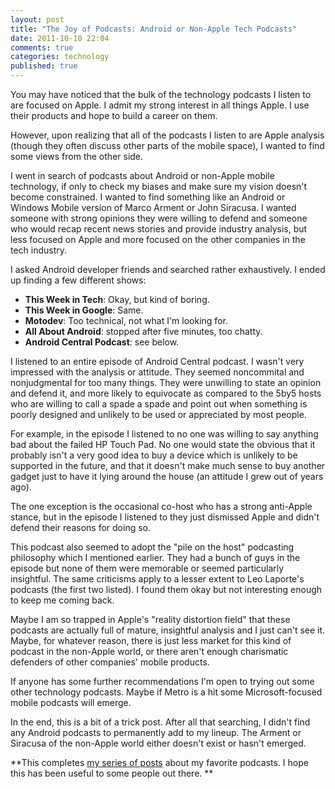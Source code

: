 ```yaml
---
layout: post
title: "The Joy of Podcasts: Android or Non-Apple Tech Podcasts"
date: 2011-10-10 22:04
comments: true
categories: technology
published: true
---
```

You may have noticed that the bulk of the technology podcasts I listen
to are focused on Apple. I admit my strong interest in all things
Apple. I use their products and hope to build a career on them. 

However, upon realizing that all of the podcasts I listen to are Apple
analysis (though they often discuss other parts of the mobile space),
I wanted to find some views from the other side. 

I went in search of podcasts about Android or non-Apple mobile
technology, if only to check my biases and make sure my vision doesn't
become constrained. I wanted to find something like an Android or
Windows Mobile version of Marco Arment or John Siracusa. I wanted
someone with strong opinions they were willing to defend and someone
who would recap recent news stories and provide industry analysis, but
less focused on Apple and more focused on the other companies in the
tech industry.

<!--more-->

I asked Android developer friends and searched rather exhaustively. I
ended up finding a few different shows:

* **This Week in Tech**: Okay, but kind of boring.
* **This Week in Google**: Same. 
* **Motodev**: Too technical, not what I'm looking for. 
* **All About Android**: stopped after five minutes, too chatty. 
* **Android Central Podcast**: see below.

I listened to an entire episode of Android Central podcast. I wasn't
very impressed with the analysis or attitude. They seemed noncommital
and nonjudgmental for too many things. They were unwilling to state an
opinion and defend it, and more likely to equivocate as compared to
the 5by5 hosts who are willing to call a spade a spade and point out
when something is poorly designed and unlikely to be used or
appreciated by most people. 

For example, in the episode I listened to
no one was willing to say anything bad about the failed HP Touch
Pad. No one would state the obvious that it probably isn't a very good
idea to buy a device which is unlikely to be supported in the
future, and that it doesn't make much sense to buy another gadget just
to have it lying around the house (an attitude I grew out of years
ago).  

The one exception is the occasional co-host who has a strong
anti-Apple stance, but in the episode I listened to they just
dismissed Apple and didn't defend their reasons for doing so.

This podcast also seemed to adopt the "pile on the host" podcasting philosophy
which I mentioned earlier. They had a bunch of guys in the episode but
none of them were memorable or seemed particularly insightful. The same criticisms apply to a
lesser extent to Leo Laporte's podcasts (the first two listed). I
found them okay but not interesting enough to keep me coming back.

Maybe I am so trapped in Apple's "reality distortion field" that these
podcasts are actually full of mature, insightful analysis and I just
can't see it. Maybe, for whatever reason, there is just less market for this kind of podcast in the non-Apple
world, or there aren't enough charismatic defenders of other
companies' mobile products. 

If anyone has some further recommendations I'm open
to trying out some other technology podcasts. Maybe if Metro is a hit
some Microsoft-focused mobile podcasts will emerge. 

In the end, this is a bit of a trick post. After all that searching, I didn't
find any Android podcasts to permanently add to my lineup. The Arment
or Siracusa of the non-Apple world either doesn't exist or hasn't emerged.  

**This completes
  [my series of posts](http://www.divergio.com/blog/2011/09/26/the-joy-of-podcasts/
  "the first post of the series") about my favorite podcasts. I hope this has been useful
  to some people out there. **
